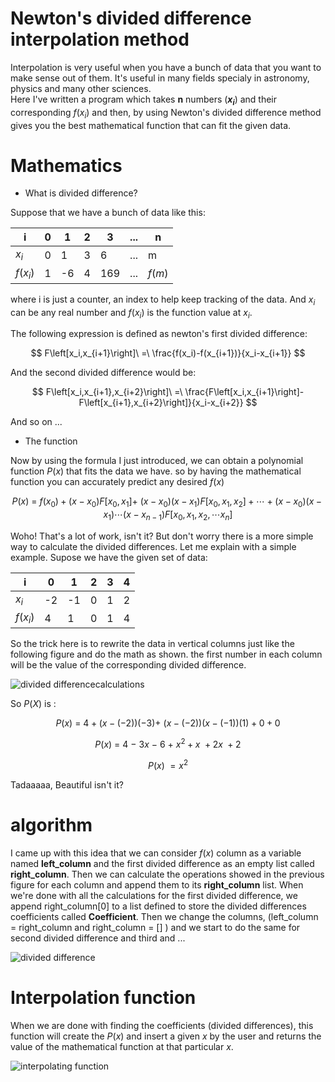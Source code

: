 # Newton's divided difference interpolation method

Interpolation is very useful when you have a bunch of data that you want to make sense out of them. It's useful in many fields specialy in astronomy, physics and many other sciences.<br />
Here I've written a program which takes **n** numbers (**$x_i$**) and their corresponding $f(x_i)$  and then, by using Newton's divided difference method gives you the best mathematical function that can fit the given data.

# Mathematics
* What is divided difference?
  
Suppose that we have a bunch of data like this:
  
| i | 0 | 1 | 2 | 3 | ... | n |
| ------------- | ------------- | ------------- | ------------- | ------------- | ------------- | ------------- |
| $x_i$ | 0 | 1 | 3 | 6 |... | m |
| $f(x_i)$ | 1 | -6 | 4 | 169 | ... | $f(m)$ |

where i is just a counter, an index to help keep tracking of the data. And $x_i$ can be any real number and $f(x_i)$ is the function value at $x_i$.

The following expression is defined as newton's first divided difference:

$$ F\left[x_i,x_{i+1}\right]\ =\ \frac{f(x_i)-f(x_{i+1})}{x_i-x_{i+1}} $$

And the second divided difference would be:

$$ F\left[x_i,x_{i+1},x_{i+2}\right]\ =\ \frac{F\left[x_i,x_{i+1}\right]-F\left[x_{i+1},x_{i+2}\right]}{x_i-x_{i+2}} $$

And so on ...

* The function

Now by using the formula I just introduced, we can obtain a polynomial function $P(x)$ that fits the data we have. so by having the mathematical function you can accurately predict any desired $f(x)$ 

$$ P(x)\ =\ f(x_0)+(x-x_0)F\left[x_0,x_1\right]+\ (x-x_0)(x-x_1)F\left[x_0,x_1,x_2\right]+\cdots+(x-x_0)(x-x_1)\cdots(x-x_{n-1})F\left[x_0,x_1,x_2,\cdots x_n\right] $$


Woho! That's a lot of work, isn't it? But don't worry there is a more simple way to calculate the divided differences. Let me explain with a simple example. Supose we have the given set of data:

| i | 0 | 1 | 2 | 3 | 4 |
| ------------- | ------------- | ------------- | ------------- | ------------- | ------------- |
| $x_i$ | -2 | -1 | 0 | 1 | 2 |
| $f(x_i)$ | 4 | 1 | 0 | 1 | 4 |

So the trick here is to rewrite the data in vertical columns just like the following figure and do the math as shown. the first number in each column will be the value of the corresponding divided difference.

![divided differencecalculations](https://github.com/Karen-Najafzadeh/Numerical-Calculations/assets/106056574/3a9f7d1b-e129-49e2-ae92-d371a18bff23)

So $P(X)$ is :

$$ P(x)\ =\ 4+(x-(-2))(-3)+\ (x-(-2))(x-(-1))(1)+0+0 $$

$$ P(x)\ =\ 4\ -\ 3x\ -\ 6\ +\ x^2+x\ +2x\ +2 $$

$$ P(x)\ =x^2 $$

Tadaaaaa, Beautiful isn't it?

# algorithm
I came up with this idea that we can consider $f(x)$ column as a variable named **left_column** and the first divided difference as an empty list called **right_column**. Then we can calculate the operations showed in the previous figure for each column and append them to its **right_column** list. When we're done with all the calculations for the first divided difference, we append right_column[0] to a list defined to store the divided differences coefficients called **Coefficient**. Then we change the columns, (left_column = right_column and right_column = [] ) and we start to do the same for second divided difference and third and ...

![divided difference](https://github.com/Karen-Najafzadeh/Numerical-Calculations/assets/106056574/d1e85c1c-1c3f-4b89-978a-8933e9578267)

# Interpolation function
When we are done with finding the coefficients (divided differences), this function will create the $P(x)$ and insert a given $x$ by the user and returns the value of the mathematical function at that particular $x$.

![interpolating function](https://github.com/Karen-Najafzadeh/Numerical-Calculations/assets/106056574/d86b92f9-1a32-4d90-b442-bb52499136d9)
